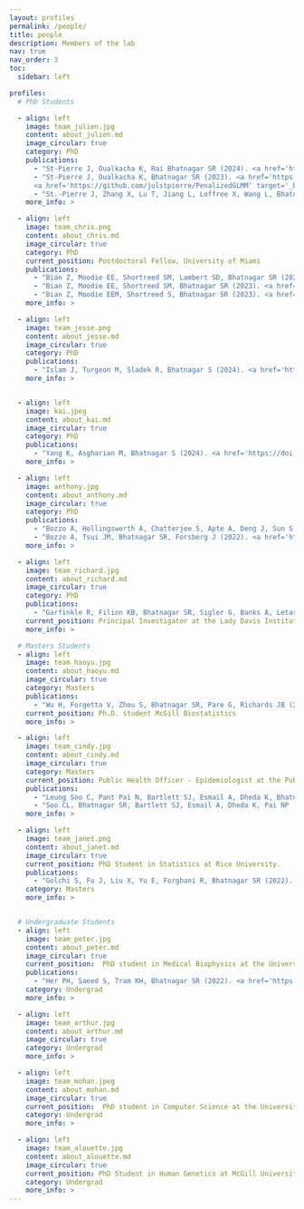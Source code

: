 ```yaml
---
layout: profiles
permalink: /people/
title: people
description: Members of the lab
nav: true
nav_order: 3
toc:
  sidebar: left

profiles:
  # PhD Students

  - align: left
    image: team_julien.jpg
    content: about_julien.md
    image_circular: true
    category: PhD
    publications: 
      - "St-Pierre J, Oualkacha K, Rai Bhatnagar SR (2024). <a href='https://doi.org/10.1177/09622802241293768' target='_blank'>Hierarchical selection of genetic and gene by environment interaction effects in high-dimensional mixed models</a>. <em>Statistical Methods in Medical Research</em>."
      - "St-Pierre J, Oualkacha K, Bhatnagar SR (2023). <a href='https://doi.org/10.1093/bioinformatics/btad063' target='_blank'>Efficient penalized generalized linear mixed models for variable selection and genetic risk prediction in high-dimensional data</a>. <em>Bioinformatics</em>.
      <a href='https://github.com/julstpierre/PenalizedGLMM' target='_blank'><br>[Julia package]</a>."
      - "St.-Pierre J, Zhang X, Lu T, Jiang L, Loffree X, Wang L, Bhatnagar SR, Greenwood CMT (2022). <a href='https://doi.org/10.3389/fgene.2022.900595' target='_blank'>Considering strategies for SNP selection in genetic and polygenic risk scores</a>. <em>Frontiers in Genetics</em>."
    more_info: >

  - align: left
    image: team_chris.png
    content: about_chris.md
    image_circular: true
    category: PhD
    current_position: Postdoctoral Fellow, University of Miami
    publications:
      - "Bian Z, Moodie EE, Shortreed SM, Lambert SD, Bhatnagar SR (2024). <a href='https://doi.org/10.1093/jrsssc/qlad096' target='_blank'>Variable selection for individualised treatment rules with discrete outcomes</a>. <em>Journal of the Royal Statistical Society Series C: Applied Statistics</em>."
      - "Bian Z, Moodie EE, Shortreed SM, Bhatnagar SR (2023). <a href='https://doi.org/10.1111/biom.13608' target='_blank'>Variable selection in regression‐based estimation of dynamic treatment regimes</a>. <em>Biometrics</em>."
      - "Bian Z, Moodie EEM, Shortreed S, Bhatnagar SR (2023). <a href='https://www.taylorfrancis.com/chapters/edit/10.1201/9781003216223-14/tailoring-variable-selection-ranking-optimal-treatment-decisions-zeyu-bian-erica-moodie-susan-shortreed-sylvie-lambert-sahir-bhatnagar' target='_blank'>Tailoring Variable Selection and Ranking for Optimal Treatment Decision</a>. <em>Handbook of Statistical Methods for Precision Medicine, edited by Cai T., Chakraborty B., Laber E., Moodie E. and van der Laan M</em>. Chapman & Hall CRC Handbooks of Modern Statistical Methods."
    more_info: >

  - align: left
    image: team_jesse.png
    content: about_jesse.md
    image_circular: true
    category: PhD
    publications:
      - "Islam J, Turgeon M, Sladek R, Bhatnagar S (2024). <a href='https://doi.org/10.1016/j.mlwa.2024.100535' target='_blank'>Case-Base Neural Network: Survival analysis with time-varying, higher-order interactions</a>. Machine Learning with Applications."
    more_info: >


  - align: left
    image: kai.jpeg
    content: about_kai.md
    image_circular: true
    category: PhD
    publications:
      - "Yang K, Asgharian M, Bhatnagar S (2024). <a href='https://doi.org/10.1007/s11222-023-10371-8' target='_blank'>Accelerated gradient methods for sparse statistical learning with nonconvex penalties</a>. Statistics and Computing."
    more_info: >

  - align: left
    image: anthony.jpg
    content: about_anthony.md
    image_circular: true
    category: PhD
    publications:
      - "Bozzo A, Hollingsworth A, Chatterjee S, Apte A, Deng J, Sun S, Tap W, Aoude A, Bhatnagar SR, Healey JH (2024). <a href='https://doi.org/10.1038/s41698-024-00695-7' target='_blank'>A multimodal neural network with gradient blending improves predictions of survival and metastasis in sarcoma>. <em>npj Precision Oncology</em>."  
      - "Bozzo A, Tsui JM, Bhatnagar SR, Forsberg J (2022). <a href='https://doi.org/10.5435/JAAOS-D-23-00831' target='_blank'>Deep Learning and Multimodal Artificial Intelligence in Orthopaedic Surgery</a>. <em>JAAOS-Journal of the American Academy of Orthopaedic Surgeons</em>."
    more_info: >

  - align: left
    image: team_richard.jpg
    content: about_richard.md
    image_circular: true
    category: PhD
    publications: 
      - "Garfinkle R, Filion KB, Bhatnagar SR, Sigler G, Banks A, Letarte F, Liberman S, Brown CJ, Boutros M (2019). <a href='https://doi.org/10.1002/bjs.11235' target='_blank'>Prediction model and web-based risk calculator for postoperative ileus after loop ileostomy closure</a>. <em>Journal of British Surgery</em>."
    current_position: Principal Investigator at the Lady Davis Institute for Medical Research and Colorectal Surgeon at the Jewish General Hospital
    more_info: >

  # Masters Students
  - align: left
    image: team_haoyu.jpg
    content: about_haoyu.md
    image_circular: true
    category: Masters
    publications:
      - "Wu H, Forgetta V, Zhou S, Bhatnagar SR, Pare G, Richards JB (2021). <a href='https://doi.org/10.1161/CIRCGEN.120.003106' target='_blank'>Polygenic risk score for low-density lipoprotein cholesterol is associated with risk of ischemic heart disease and enriches for individuals with familial hypercholesterolemia</a>. <em>Circulation: Genomic and Precision Medicine</em>."
    current_position: Ph.D. student McGill Biostatistics
    more_info: >

  - align: left
    image: team_cindy.jpg
    content: about_cindy.md
    image_circular: true
    category: Masters
    current_position: Public Health Officer - Epidemiologist at the Public Health Agency of Canada.
    publications: 
      - "Leung Soo C, Pant Pai N, Bartlett SJ, Esmail A, Dheda K, Bhatnagar SR (2023). <a href='https://doi.org/10.1371/journal.pgph.0001502' target='_blank'>Socioeconomic factors impact the risk of HIV acquisition in the township population of South Africa: A Bayesian analysis. <em>PLOS Global Public Health</em>."
      - "Soo CL, Bhatnagar SR, Bartlett SJ, Esmail A, Dheda K, Pai NP (2023). <a href='https://doi.org/10.1097/QAI.0000000000003210' target='_blank'>Development and Evaluation of a Digital HIV Risk Assessment Tool Incorporated Within an App-Based Self-Testing Program</a>. <em>JAIDS Journal of Acquired Immune Deficiency Syndromes</em>."
    more_info: >

  - align: left
    image: team_janet.png
    content: about_janet.md
    image_circular: true
    current_position: PhD Student in Statistics at Rice University. 
    publications:
      - "Golchi S, Fu J, Liu X, Yu E, Forghani R, Bhatnagar SR (2022). <a href='https://doi.org/10.1002/sta4.450' target='_blank'>Sparse Bayesian predictive modelling of tumour response using radiomic features</a>. <em>Stat</em>."
    category: Masters
    more_info: >


  # Undergraduate Students
  - align: left
    image: team_peter.jpg
    content: about_peter.md
    image_circular: true
    current_position:  PhD student in Medical Biophysics at the University of Toronto.
    publications:
      - "Her PH, Saeed S, Tram KH, Bhatnagar SR (2022). <a href='https://doi.org/10.1038/s41598-022-10941-2' target='_blank'>Novel mobility index tracks COVID-19 transmission following stay-at-home orders</a>. <em>Scientific reports</em>."
    category: Undergrad
    more_info: >

  - align: left
    image: team_arthur.jpg
    content: about_arthur.md
    image_circular: true
    category: Undergrad
    more_info: >

  - align: left
    image: team_mohan.jpeg
    content: about_mohan.md
    image_circular: true
    current_position:  PhD student in Computer Science at the University of Toronto.
    category: Undergrad
    more_info: >

  - align: left
    image: team_alouette.jpg
    content: about_alouette.md
    image_circular: true
    current_position: PhD Student in Human Genetics at McGill University.
    category: Undergrad
    more_info: >
---
```

